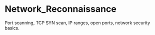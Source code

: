 # Network_Reconnaissance
Port scanning, TCP SYN scan, IP ranges, open ports, network security basics.
